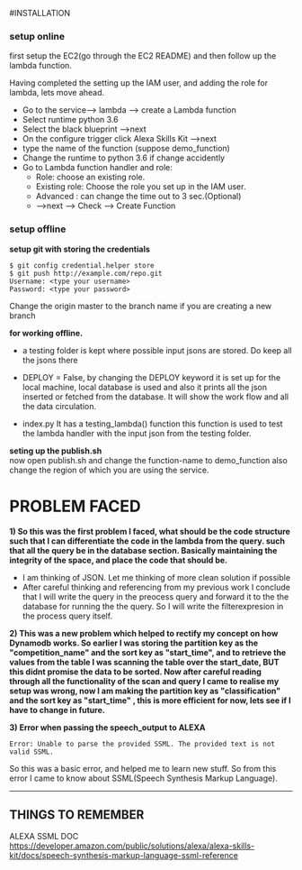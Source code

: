 #INSTALLATION

### setup online

first setup the EC2(go through the EC2 README) and then follow up the lambda function.

Having completed the setting up the IAM user, and adding the role for lambda, lets move ahead.

* Go to the service--> lambda --> create a Lambda function
* Select runtime python 3.6
* Select the black blueprint -->next
* On the configure trigger click Alexa Skills Kit -->next
* type the name of the function (suppose demo_function)
* Change the runtime to python 3.6 if change accidently 
* Go to Lambda function handler and role:
	- Role: choose an existing role.
	- Existing role: Choose the role you set up in the IAM user.
	- Advanced : can change the time out to 3 sec.(Optional)
	- -->next --> Check --> Create Function

### setup offline

**setup git with storing the credentials**

```
$ git config credential.helper store
$ git push http://example.com/repo.git
Username: <type your username>
Password: <type your password>
```  
Change the origin master to the branch name if you are creating a new branch  


**for working offline.**

* a testing folder is kept where possible input jsons are stored. Do keep all the jsons there

* DEPLOY = False, by changing the DEPLOY keyword it is set up for the local machine, local database is used and also it prints all the json inserted or fetched from the database. It will show the work flow and all the data circulation.

* index.py
It has a testing_lambda() function this function is used to test the lambda handler with the input json from the testing folder.  

**seting up the publish.sh**  
now open publish.sh and change the function-name to demo_function also change the region of which you are using the service.

# PROBLEM FACED

**1) So this was the first problem I faced, what should be the code structure such that I can differentiate the code in the lambda from the query. such that all the query be in the database section. Basically maintaining the integrity of the space, and place the code that should be.**  

* I am thinking of JSON. Let me thinking of more clean solution if possible  
* After careful thinking and referencing from my previous work I conclude that I will write the query in the preocess query and forward it to the the database for running the the query. So I will write the filterexpresion in the process query itself.


**2) This was a new problem which helped to rectify my concept on how Dynamodb works. So earlier I was storing the partition key as the "competition_name" and the sort key as "start_time", and to retrieve the values from the table I was scanning the table over the start_date, BUT this didnt promise the data to be sorted. Now after careful reading through all the functionality of the scan and query I came to realise my setup was wrong, now I am making the partition key as "classification" and the sort key as "start_time" , this is more efficient for now, lets see if I have to change in future.**

**3) Error when passing the speech_output to ALEXA**

```Error: Unable to parse the provided SSML. The provided text is not valid SSML.```

So this was a basic error, and helped me to learn new stuff. So from this error I came to know about SSML(Speech Synthesis Markup Language).


___

## THINGS TO REMEMBER

ALEXA SSML DOC  
https://developer.amazon.com/public/solutions/alexa/alexa-skills-kit/docs/speech-synthesis-markup-language-ssml-reference
